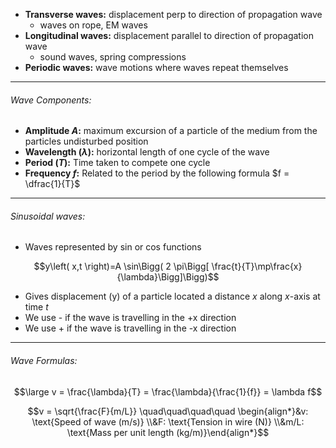 - **Transverse waves:** displacement perp to direction of propagation wave
	- waves on rope, EM waves
- **Longitudinal waves:** displacement parallel to direction of propagation wave
	- sound waves, spring compressions
- **Periodic waves:** wave motions where waves repeat themselves
___
###### Wave Components:
- **Amplitude $A$:** maximum excursion of a particle of the medium from the particles undisturbed position
- **Wavelength $(\lambda)$:** horizontal length of one cycle of the wave
- **Period $(T)$:** Time taken to compete one cycle
- **Frequency $f$:** Related to the period  by the following formula $f = \dfrac{1}{T}$
___
###### Sinusoidal waves:
- Waves represented by sin or cos functions

$$y\left( x,t \right)=A \sin\Bigg( 2 \pi\Bigg[ \frac{t}{T}\mp\frac{x}{\lambda}\Bigg]\Bigg)$$

- Gives displacement (y) of a particle located a distance $x$ along $x$-axis at time $t$
- We use - if the wave is travelling in the +x direction
- We use + if the wave is travelling in the -x direction
___
###### Wave Formulas:
$$\large v = \frac{\lambda}{T} = \frac{\lambda}{\frac{1}{f}} = \lambda f$$

$$v = \sqrt{\frac{F}{m/L}} \quad\quad\quad\quad \begin{align*}&v: \text{Speed of wave (m/s)} \\&F: \text{Tension in wire (N)} \\&m/L: \text{Mass per unit length (kg/m)}\end{align*}$$